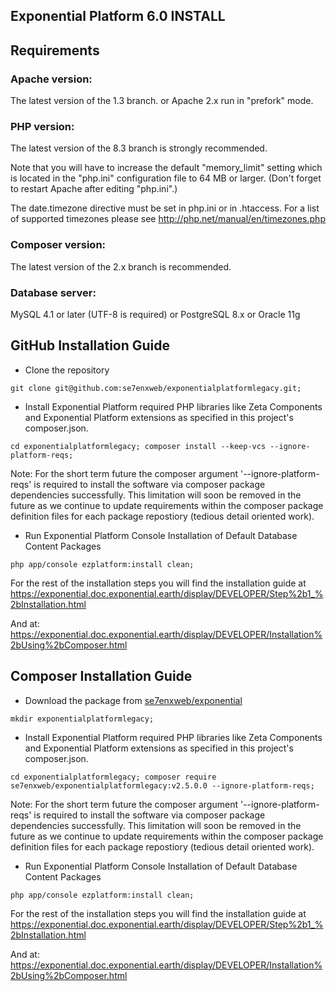 ## Exponential Platform 6.0 INSTALL


Requirements
------------

### Apache version:

   The latest version of the 1.3 branch.
   or
   Apache 2.x run in "prefork" mode.

### PHP version:

   The latest version of the 8.3 branch is strongly recommended.

   Note that you will have to increase the default "memory_limit" setting
   which is located in the "php.ini" configuration file to 64 MB or larger. (Don't
   forget to restart Apache after editing "php.ini".)

   The date.timezone directive must be set in php.ini or in
   .htaccess. For a list of supported timezones please see
   http://php.net/manual/en/timezones.php

### Composer version:

   The latest version of the 2.x branch is recommended.

### Database server:
   MySQL 4.1 or later (UTF-8 is required)
   or
   PostgreSQL 8.x
   or
   Oracle 11g


GitHub Installation Guide
------------------

- Clone the repository

`git clone git@github.com:se7enxweb/exponentialplatformlegacy.git;`

- Install Exponential Platform required PHP libraries like Zeta Components and Exponential Platform extensions as specified in this project's composer.json.

`cd exponentialplatformlegacy; composer install --keep-vcs --ignore-platform-reqs;`

Note: For the short term future the composer argument '--ignore-platform-reqs' is required to install the software via composer package dependencies successfully. This limitation will soon be removed in the future as we continue to update requirements within the composer package definition files for each package repostiory (tedious detail oriented work).

- Run Exponential Platform Console Installation of Default Database Content Packages

`php app/console ezplatform:install clean;`


For the rest of the installation steps you will find the installation guide at https://exponential.doc.exponential.earth/display/DEVELOPER/Step%2b1_%2bInstallation.html

And at: https://exponential.doc.exponential.earth/display/DEVELOPER/Installation%2bUsing%2bComposer.html


Composer Installation Guide
------------------

- Download the package from [se7enxweb/exponential](https://packagist.org/packages/se7enxweb/exponentialplatformlegacy)

`mkdir exponentialplatformlegacy;`

- Install Exponential Platform required PHP libraries like Zeta Components and Exponential Platform extensions as specified in this project's composer.json.

`cd exponentialplatformlegacy; composer require se7enxweb/exponentialplatformlegacy:v2.5.0.0 --ignore-platform-reqs;`

Note: For the short term future the composer argument '--ignore-platform-reqs' is required to install the software via composer package dependencies successfully. This limitation will soon be removed in the future as we continue to update requirements within the composer package definition files for each package repostiory (tedious detail oriented work).

- Run Exponential Platform Console Installation of Default Database Content Packages

`php app/console ezplatform:install clean;`


For the rest of the installation steps you will find the installation guide at https://exponential.doc.exponential.earth/display/DEVELOPER/Step%2b1_%2bInstallation.html

And at: https://exponential.doc.exponential.earth/display/DEVELOPER/Installation%2bUsing%2bComposer.html

